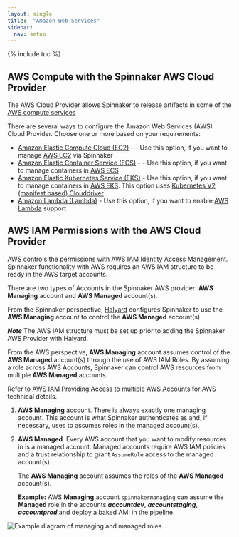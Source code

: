 ```yaml
---
layout: single
title:  "Amazon Web Services"
sidebar:
  nav: setup
---
```


{% include toc %}

## AWS Compute with the Spinnaker AWS Cloud Provider
The AWS Cloud Provider allows Spinnaker to release artifacts in some of the [AWS compute services](https://aws.amazon.com/products/compute/)

There are several ways to configure the Amazon Web Services (AWS) Cloud Provider. Choose one or more based on your requirements:

* [Amazon Elastic Compute Cloud (EC2)](/setup/install/providers/aws/aws-ec2/) - - Use this option, if you want to manage [AWS EC2](https://aws.amazon.com/ec2/) via Spinnaker
* [Amazon Elastic Container Service (ECS)](/setup/install/providers/aws/aws-ecs/) - - Use this option, if you want to manage containers in [AWS ECS](https://aws.amazon.com/ecs/)
* [Amazon Elastic Kubernetes Service (EKS)](/setup/install/providers/kubernetes-v2/aws-eks/) - Use this option, if you want to manage containers in [AWS EKS](https://aws.amazon.com/eks/). This option uses [Kubernetes V2 (manifest based) Clouddriver](/setup/install/providers/kubernetes-v2)
* [Amazon Lambda (Lambda)](https://aws.amazon.com/blogs/opensource/how-to-integrate-aws-lambda-with-spinnaker/) - Use this option, if you want to enable [AWS Lambda](https://aws.amazon.com/lambda/) support 

## AWS IAM Permissions with the AWS Cloud Provider
AWS controls the permissions with AWS IAM Identity Access Management. Spinnaker functionality with AWS requires an AWS IAM structure to be ready in the AWS target accounts.

There are two types of Accounts in the Spinnaker AWS provider: __AWS Managing__ account and __AWS Managed__ account(s).

From the Spinnaker perspective, [Halyard](https://www.spinnaker.io/reference/halyard/) configures Spinnaker to use the __AWS Managing__ account to control the __AWS Managed__ account(s).

**_Note_** The AWS IAM structure must be set up prior to adding the Spinnaker AWS Provider with Halyard.


From the AWS perspective, __AWS Managing__ account assumes control of the __AWS Managed__ account(s) through the use of AWS IAM Roles. By assuming a role across AWS Accounts, Spinnaker can control AWS resources from multiple __AWS Managed__ accounts.

Refer to [AWS IAM Providing Access to multiple AWS Accounts](https://docs.aws.amazon.com/IAM/latest/UserGuide/id_roles_common-scenarios_aws-accounts.html) for AWS technical details.


1. __AWS Managing__ account. There is always exactly one managing account. This
   account is what Spinnaker authenticates as and, if necessary, uses to assumes roles
   in the managed account(s).
2. __AWS Managed__. Every AWS account that you want to modify resources in is a
   managed account. Managed accounts require AWS IAM policies and a trust relationship to grant `AssumeRole` access to the
   managed account(s). 
   
   The __AWS Managing__ account assumes the roles of the __AWS Managed__ account(s).
   
   __Example:__ AWS __Managing__ account `spinnakermanaging` can assume the __Managed__ role in the accounts __*accountdev*__, __*accountstaging*__, __*accountprod*__ and deploy a baked AMI in the pipeline.

![Example diagram of managing and managed roles](concepts.png)
